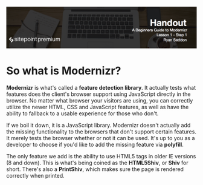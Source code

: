 ![](headings/1.1.png)

# So what is Modernizr?

**Modernizr** is what's called a **feature detection library**. It actually tests what features does the client's browser support using JavaScript directly in the browser. No matter what browser your visitors are using, you can correctly utilize the newer HTML, CSS and JavaScript features, as well as have the ability to fallback to a usable experience for those who don't.

If we boil it down, it is a JavaScript library. Modernizr doesn't actually add the missing functionality to the browsers that don't support certain features. It merely tests the browser whether or not it can be used. It's up to you as a developer to choose if you'd like to add the missing feature via **polyfill**.

The only feature we add is the ability to use HTML5 tags in older IE versions (8 and down). This is what's being coined as the **HTML5Shiv**, or **Shiv** for short. There's also a **PrintShiv**, which makes sure the page is rendered correctly when printed.